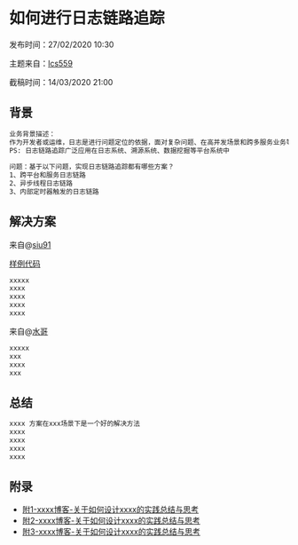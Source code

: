 # 如何进行日志链路追踪

发布时间：27/02/2020 10:30

主题来自：[lcs559](https://github.com/lcs559)

截稿时间：14/03/2020 21:00



## 背景

```txt
业务背景描述：
作为开发者或运维，日志是进行问题定位的依据，面对复杂问题、在高并发场景和跨多服务业务等场景时，经常需要通过整个链路日志进行问题分析追踪，为此如何进行日志链路追踪至关重要。
PS: 日志链路追踪广泛应用在日志系统、溯源系统、数据挖掘等平台系统中
           
问题：基于以下问题，实现日志链路追踪都有哪些方案？
1、跨平台和服务日志链路
2、异步线程日志链路
3、内部定时器触发的日志链路
```



## 解决方案

来自@[siu91](https://github.com/siu91) 

[样例代码](../demo/demo1.md)

```txt
xxxxx  
xxxx
xxxx
xxxx
xxxx
```

来自@[水哥](https://github.com/siu91) 

```txt
xxxxx
xxx
xxxx
xxx
```



## 总结

```txt
xxxx 方案在xxx场景下是一个好的解决方法
xxxx
xxxx
xxxx
xxxx
```



## 附录

- [附1-xxxx博客-关于如何设计xxxx的实践总结与思考](https://github.com/)
- [附2-xxxx博客-关于如何设计xxxx的实践总结与思考](https://github.com/)
- [附3-xxxx博客-关于如何设计xxxx的实践总结与思考](https://github.com/)
